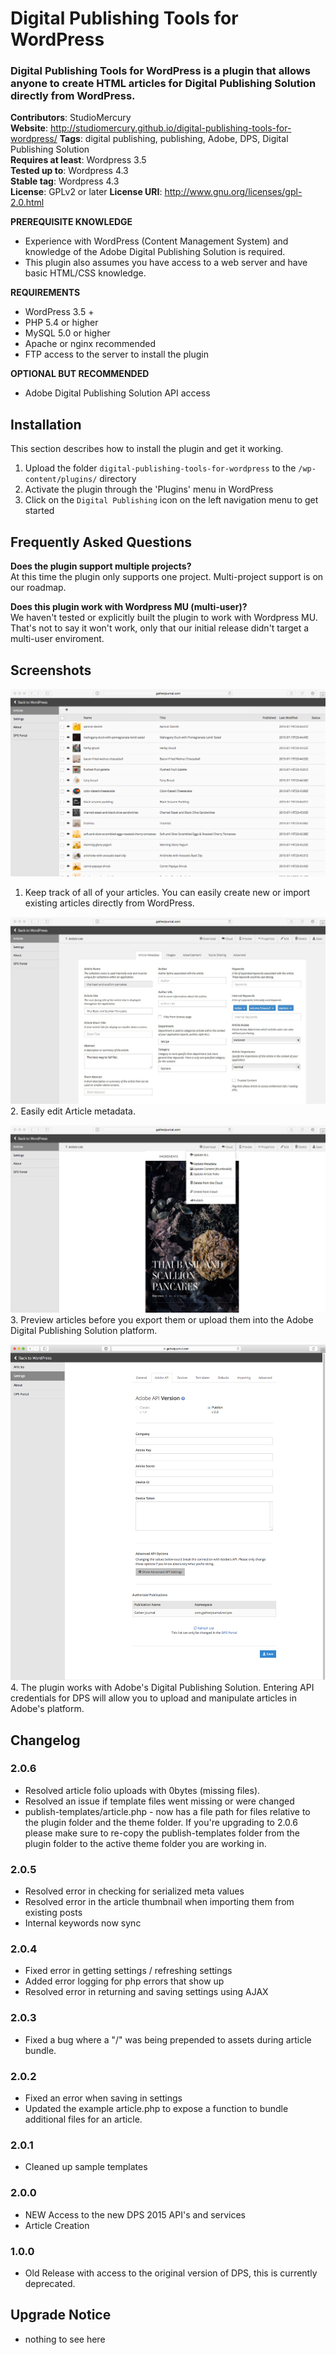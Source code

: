 # Digital Publishing Tools for WordPress
### Digital Publishing Tools for WordPress is a plugin that allows anyone to create HTML articles for Digital Publishing Solution directly from WordPress.

**Contributors**: StudioMercury  
**Website**: http://studiomercury.github.io/digital-publishing-tools-for-wordpress/ 
**Tags**: digital publishing, publishing, Adobe, DPS, Digital Publishing Solution  
**Requires at least**: Wordpress 3.5  
**Tested up to**: Wordpress 4.3  
**Stable tag**: Wordpress 4.3  
**License**: GPLv2 or later 
**License URI**: http://www.gnu.org/licenses/gpl-2.0.html  


**PREREQUISITE KNOWLEDGE**
* Experience with WordPress (Content Management System) and knowledge of the Adobe Digital Publishing Solution is required. 
* This plugin also assumes you have access to a web server and have basic HTML/CSS knowledge.


**REQUIREMENTS**
* WordPress 3.5 +
* PHP 5.4 or higher
* MySQL 5.0 or higher
* Apache or nginx recommended
* FTP access to the server to install the plugin


**OPTIONAL BUT RECOMMENDED**
* Adobe Digital Publishing Solution API access


## Installation

This section describes how to install the plugin and get it working.

1. Upload the folder `digital-publishing-tools-for-wordpress` to the `/wp-content/plugins/` directory
2. Activate the plugin through the 'Plugins' menu in WordPress
3. Click on the `Digital Publishing` icon on the left navigation menu to get started


## Frequently Asked Questions

**Does the plugin support multiple projects?**  
At this time the plugin only supports one project. Multi-project support is on our roadmap.


**Does this plugin work with Wordpress MU (multi-user)?**  
We haven't tested or explicitly built the plugin to work with Wordpress MU. That's not to say it won't work, only that our initial release didn't target a multi-user enviroment. 

## Screenshots
![](assets/screenshot-1.png)  
1. Keep track of all of your articles. You can easily create new or import existing articles directly from WordPress.

![](assets/screenshot-2.jpeg)  
2. Easily edit Article metadata.

![](assets/screenshot-3.jpeg)  
3. Preview articles before you export them or upload them into the Adobe Digital Publishing Solution platform.

![](assets/screenshot-4.png)
4. The plugin works with Adobe's Digital Publishing Solution. Entering API credentials for DPS will allow you to upload and manipulate articles in Adobe's platform.


## Changelog

### 2.0.6
* Resolved article folio uploads with 0bytes (missing files).
* Resolved an issue if template files went missing or were changed
* publish-templates/article.php - now has a file path for files relative to the plugin folder and the theme folder. If you're upgrading to 2.0.6 please make sure to re-copy the publish-templates folder from the plugin folder to the active theme folder you are working in.


### 2.0.5
* Resolved error in checking for serialized meta values
* Resolved error in the article thumbnail when importing them from
existing posts
* Internal keywords now sync

### 2.0.4
* Fixed error in getting settings / refreshing settings
* Added error logging for php errors that show up
* Resolved error in returning and saving settings using AJAX

### 2.0.3
* Fixed a bug where a "/" was being prepended to assets during article bundle. 

### 2.0.2
* Fixed an error when saving in settings
* Updated the example article.php to expose a function to bundle additional files for an article. 

### 2.0.1
* Cleaned up sample templates

### 2.0.0
* NEW Access to the new DPS 2015 API's and services
* Article Creation

### 1.0.0
* Old Release with access to the original version of DPS, this is currently deprecated.


## Upgrade Notice
* nothing to see here